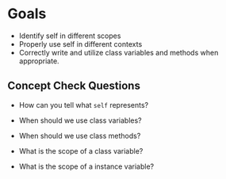 # Goals
- Identify self in different scopes
- Properly use self in different contexts
- Correctly write and utilize class variables and methods when appropriate.

## Concept Check Questions
- How can you tell what `self` represents?
  
- When should we use class variables?
   
- When should we use class methods?
  
- What is the scope of a class variable?
   
- What is the scope of a instance variable?
  